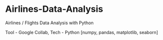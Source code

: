 # Airlines-Data-Analysis 
Airlines / Flights Data Analysis with Python

Tool - Google Collab, 
Tech - Python [numpy, pandas, matplotlib, seaborn]
